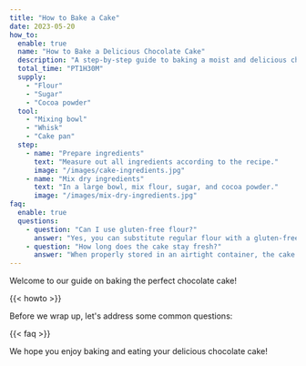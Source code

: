 ```yaml
---
title: "How to Bake a Cake"
date: 2023-05-20
how_to:
  enable: true
  name: "How to Bake a Delicious Chocolate Cake"
  description: "A step-by-step guide to baking a moist and delicious chocolate cake."
  total_time: "PT1H30M"
  supply:
    - "Flour"
    - "Sugar"
    - "Cocoa powder"
  tool:
    - "Mixing bowl"
    - "Whisk"
    - "Cake pan"
  step:
    - name: "Prepare ingredients"
      text: "Measure out all ingredients according to the recipe."
      image: "/images/cake-ingredients.jpg"
    - name: "Mix dry ingredients"
      text: "In a large bowl, mix flour, sugar, and cocoa powder."
      image: "/images/mix-dry-ingredients.jpg"
faq:
  enable: true
  questions:
    - question: "Can I use gluten-free flour?"
      answer: "Yes, you can substitute regular flour with a gluten-free all-purpose flour blend."
    - question: "How long does the cake stay fresh?"
      answer: "When properly stored in an airtight container, the cake can stay fresh for up to 3 days at room temperature."
---
```




Welcome to our guide on baking the perfect chocolate cake! 

{{< howto >}}


Before we wrap up, let's address some common questions:

{{< faq >}}

We hope you enjoy baking and eating your delicious chocolate cake!


